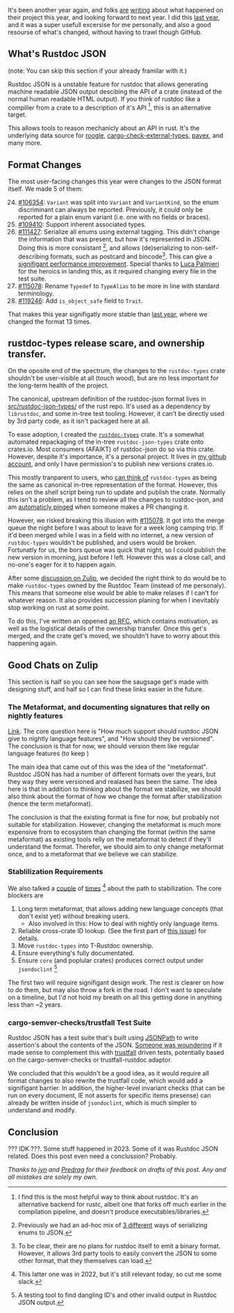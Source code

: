 
It's been another year again, and folks [are][rep1] [writing][rep2] about what happened on their project this year,
and looking forward to next year. I did this [last year](/posts/rustdoc-json-2022/), and it was a super usefull excersise for me
personally, and also a good resourse of what's changed, without having to trawl though GitHub.


[rep1]: https://bytecodealliance.org/articles/wasmtime-and-cranelift-in-2023
[rep2]: https://slint.dev/blog/2023-in-review
[rep3]: https://www.eff.org/deeplinks/2023/12/fighting-european-threats-encryption-2023-year-review
[rep4]: https://wordpress.com/blog/2023/12/29/2023-year-in-review/

## What's Rustdoc JSON

(note: You can skip this section if your already framilar with it.)

Rustdoc JSON is a unstable feature for rustdoc that allows generating machine readable JSON output descibing
the API of a crate (instead of the normal human readable HTML output). If you think of rustdoc like a compiller
from a crate to a description of it's API [^rustdoc_as_compiller], this is an alternative target.


[^rustdoc_as_compiller]: I find this is the most helpful way to think about
    rustdoc. It's an alternative backend for rustc, albeit one that forks off
    much earlier in the compilation pipeline, and doesn't produce
    executables/libraries.

This allows tools to reason mechanicly about an API in rust. It's the underlying data source for
[roogle](https://roogle.hkmatsumoto.com/),
[cargo-check-external-types](https://github.com/awslabs/cargo-check-external-types),
[pavex](https://github.com/LukeMathWalker/pavex/),
and many more.

## Format Changes

The most user-facing changes this year were changes to the JSON format itself. We made 5 of them:

24. [#106354][106354]: `Variant` was split into `Variant` and `VariantKind`, so the enum discriminant can always be reported. Previously, it could only be reported for a plain enum variant (i.e. one with no fields or braces).
25. [#109410][109410]: Support inherent associated types.
26. [#111427][111427]: Serialize all enums using external tagging. This didn't change the information that was present, but how it's represented in JSON. Doing this is more consistant [^enum_consistant], and allows (de)serializing to non-self-describing formats, such as postcard and bincode[^binary_format]. This can give a [signifigant performance improvement](https://rust-lang.zulipchat.com/#narrow/stream/266220-t-rustdoc/topic/.28De.29serialization.20speed.20of.20JSON.20docs/near/356983259). Special thanks to [Luca Palmieri](https://www.lpalmieri.com/) for the heroics in landing this, as it required changing every file in the test suite.
27. [#115078][115078]: Rename `Typedef` to `TypeAlias` to be more in line with stardard terminology.
28. [#119246][119246]: Add `is_object_safe` field to `Trait`.

[^enum_consistant]: Previously we had an ad-hoc mix of [3 different](https://github.com/rust-lang/rust/issues/93667) ways of serializing enums to JSON.

[^binary_format]: To be clear, their are no plans for rustdoc itself to emit a binary format. However, it allows 3rd party tools to easily convert the JSON to some other format, that they themselves can load.

That makes this year signifigatly more stable than [last
year](https://alona.page/posts/rustdoc-json-2022/#format-changes), where we
changed the format 13 times.

## rustdoc-types release scare, and ownership transfer.

On the oposite end of the spectrum, the changes to the `rustdoc-types` crate shouldn't be user-visible at all
(touch wood), but are no less important for the long-term health of the project.

The canonical, upstream definition of the rustdoc-json format lives in
[src/rustdoc-json-types/](https://github.com/rust-lang/rust/tree/5a345b325b59370171d9a00c8f575fb177ead767/src/rustdoc-json-types)
of the rust repo. It's used as a dependency by `librustdoc`, and some in-tree
test tooling. However, it can't be directly used by 3rd party code, as it isn't packaged here at all.

To ease adoption, I created the
[`rustdoc-types`](https://crates.io/crates/rustdoc-types) crate. It's a
somewhat automated repackaging of the in-tree `rustdoc-json-types` crate onto
crates.io. Most consumers (AFAIKT) of rustdoc-json do so via this crate.
However, despite it's importance, it's a personal project. It lives in
[my github account](https://github.com/aDotInTheVoid/rustdoc-types/tree/4be3505d55aa502f7aec3f71383a7dec660bd177/),
and only I have permission's to publish new versions crates.io.

This mostly tranparent to users, who [can think of](https://youtu.be/OxQYyg_v3rw?t=991)
`rustdoc-types` as being the same as canonical in-tree representation of the format. However,
this relies on the shell script being run to update and publish the crate. Normally
this isn't a problem, as I tend to review all the changes to rustdoc-json, and am 
[automaticly pinged](https://github.com/rust-lang/rust/blob/5a345b325b59370171d9a00c8f575fb177ead767/triagebot.toml#L533) when someone
makes a PR changing it.

However, we risked breaking this illusion with [#115078][115078]. It got into the merge queue the
night before I was about to leave for a week long camping trip. If it'd been merged while I
was in a field with no internet, a new version of `rustdoc-types` wouldn't be
published, and users would be broken. Fortunatly for us, the bors queue was quick that
night, so I could publish the new version in morning, just before I left. However this was
a close call, and no-one's eager for it to happen again.

After some [discussion on
Zulip](https://rust-lang.zulipchat.com/#narrow/stream/266220-t-rustdoc/topic/call.20for.20rustdoc-types.20maintainers),
we decided the right think to do would be to make `rustdoc-types` owned by the
Rustdoc Team (instead of me personaly). This means that someone else would be
able to make relases if I can't for whatever reason. It also provides succession
planing for when I inevitably stop working on rust at some point.

To do this, I've written an oppened [an
RFC](https://github.com/rust-lang/rfcs/pull/3505), which contains motivation, as
well as the logistical details of the ownership transfer. Once this get's
merged, and the crate get's moved, we shouldn't have to worry about this
happening again.


## Good Chats on Zulip

This section is half so you can see how the saugsage get's made with designing
stuff, and half so I can find these links easier in the future.

### The Metaformat, and documenting signatures that relly on nightly features

[Link](https://rust-lang.zulipchat.com/#narrow/stream/266220-t-rustdoc/topic/Rustdoc.20JSON.3A.20Experimental.20rustc.20features).
The core question here is "How much support should rustdoc JSON give to nightly language features", and "How should they be versioned".
The conclusion is that for now, we should version them like regular language features (to keep )

The main idea that came out of this was the idea of the "metaformat". Rustdoc JSON
has had a number of different formats over the years, but they way they were
versioned and realased has been the same. The idea here is that in addition to
thinking about the format we stabilize, we should also think about the format of
how we change the format after stabilization (hence the term metaformat).

The conclusion is that the existing format is fine for now, but probably not
suitable for stabilization. However, changing the metaformat is much more
expensive from to ecosystem than changing the format (within the same
metaformat) as existing tools relly on the metaformat to detect if they'll
understand the format. Therefor, we should aim to only change metaformat once,
and to a metaformat that we believe we can stabilize.

### Stablilization Requirements

We also talked a 
[couple](https://rust-lang.zulipchat.com/#narrow/stream/266220-rustdoc/topic/Rustdoc.20JSON.3A.20Stabilization.20criteria)
of
[times](https://rust-lang.zulipchat.com/#narrow/stream/266220-t-rustdoc/topic/Long.20Term.20Rustdoc.20JSON.20Stability/near/386100109)
[^2022_stab]
about the path to stabilization. The core blockers are

1. Long term metaformat, that allows adding new language concepts (that don't exist yet) without breaking users.
    - Also involved in this: How to deal with nightly only language items.
2. Reliable cross-crate ID lookup. (See the first part of [this issue](https://github.com/rust-lang/rust/issues/106697)) for details.
3. Move `rustdoc-types` into T-Rustdoc ownership.
4. Ensure everything's fully documentated.
5. Ensure `core` (and poplular crates) produces correct output under `jsondoclint` [^jsondoclint]

The first two will require signifigant design work. The rest is clearer on how to do them, but may also
throw a fork in the road. I don't want to speculate on a timeline, but I'd not hold my breath on all this getting done in
anything less than ~2 years.

[^2022_stab]: This latter one was in 2022, but it's still relevant today, so cut me some slack.

[^jsondoclint]: A testing tool to find dangling ID's and other invalid output in Rustdoc JSON output.

### cargo-semver-checks/trustfall Test Suite

Rustdoc JSON has a test suite that's built using [JSONPath](https://www.ietf.org/archive/id/draft-goessner-dispatch-jsonpath-00.html)
to write assertion's about the contents of the JSON.
[Someone was woundering](https://rust-lang.zulipchat.com/#narrow/stream/266220-t-rustdoc/topic/.E2.9C.94.20Using.20cargo-semver-checks.20in.20rustdoc.20JSON.20tests.3A.20revisited)
if it made sense to complement this with [trustfall](https://github.com/obi1kenobi/trustfall) driven tests, potentially based on the cargo-semver-checks or trustfall-rustdoc adaptor.

We concluded that this wouldn't be a good idea, as it would require all format
changes to also rewrite the trustfall code, which would add a signifigant
barrier. In addition, the higher-level invariant checks (that can be run on
every document, IE not asserts for specific items presense) can already be
written inside of `jsondoclint`, which is much simpler to understand and modify.

## Conclusion

??? IDK ???. Some stuff happened in 2023. Some of it was Rustdoc JSON related.
Does this post even need a conclussion? Probably.

*Thanks to [jyn](https://jyn.dev/) and [Predrag](https://predr.ag/) for their feedback on drafts of this post. Any and all mistakes are solely my own.*

[106354]: https://github.com/rust-lang/rust/pull/106354
[109410]: https://github.com/rust-lang/rust/pull/109410
[111427]: https://github.com/rust-lang/rust/pull/111427
[115078]: https://github.com/rust-lang/rust/pull/115078
[119246]: https://github.com/rust-lang/rust/pull/119246

